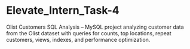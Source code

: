 # Elevate_Intern_Task-4
Olist Customers SQL Analysis – MySQL project analyzing customer data from the Olist dataset with queries for counts, top locations, repeat customers, views, indexes, and performance optimization.
